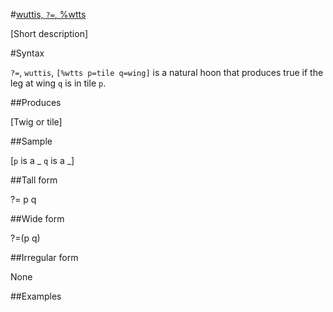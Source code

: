 #[wuttis, `?=`, %wtts](#wtts)

[Short description]

#Syntax

`?=`, `wuttis`, `[%wtts p=tile q=wing]` is a natural hoon that
produces true if the leg at wing `q` is in tile `p`.

##Produces

[Twig or tile]

##Sample

[`p` is a _
`q` is a _]

##Tall form

?=  p
        q

##Wide form

?=(p q)

##Irregular form

None

##Examples



